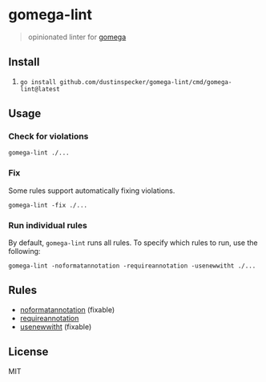 # gomega-lint

> opinionated linter for [gomega](https://onsi.github.io/gomega/)

## Install

1. `go install github.com/dustinspecker/gomega-lint/cmd/gomega-lint@latest`

## Usage

### Check for violations

```shell
gomega-lint ./...
```

### Fix

Some rules support automatically fixing violations.

```shell
gomega-lint -fix ./...
```

### Run individual rules

By default, `gomega-lint` runs all rules. To specify which rules to run, use the following:

```shell
gomega-lint -noformatannotation -requireannotation -usenewwitht ./...
```

## Rules

- [noformatannotation](docs/rules/noformatannotation.md) (fixable)
- [requireannotation](docs/rules/requireannotation.md)
- [usenewwitht](docs/rules/usenewwitht.md) (fixable)

## License
MIT
